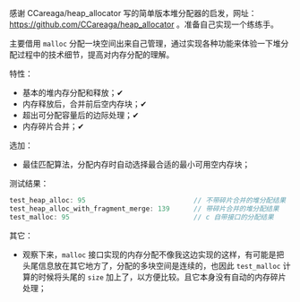 感谢 CCareaga/heap_allocator 写的简单版本堆分配器的启发，网址：https://github.com/CCareaga/heap_allocator 。准备自己实现一个练练手。  

主要借用 `malloc` 分配一块空间出来自己管理，通过实现各种功能来体验一下堆分配过程中的技术细节，提高对内存分配的理解。

特性：  

- 基本的堆内存分配和释放；✔
- 内存释放后，合并前后空内存块；✔
- 超出可分配容量后的边际处理；✔
- 内存碎片合并；✔

选加：

- 最佳匹配算法，分配内存时自动选择最合适的最小可用空内存块；


测试结果：

``` c
test_heap_alloc: 95                           // 不带碎片合并的堆分配结果
test_heap_alloc_with_fragment_merge: 139      // 带碎片合并的堆分配结果
test_malloc: 95                               // c 自带接口的分配结果
```

其它：

- 观察下来，`malloc` 接口实现的内存分配不像我这边实现的这样，有可能是把头尾信息放在其它地方了，分配的多块空间是连续的，也因此 `test_malloc` 计算的时候将头尾的 `size` 加上了，以方便比较。且它本身没有自动的内存碎片处理；
